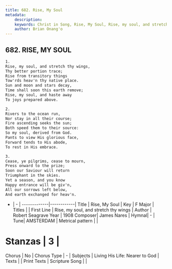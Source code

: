 ```yaml
---
title: 682. Rise, My Soul
metadata:
    description: 
    keywords: Christ in Song, Rise, My Soul, Rise, my soul, and stretch thy wings, 
    author: Brian Onang'o
---
```



## 682. RISE, MY SOUL

```txt
1.
Rise, my soul, and stretch thy wings,
Thy better portion trace;
Rise from transitory things
Tow'rds heav'n thy native place.
Sun and moon and stars decay,
Time shall soon this earth remove;
Rise, my soul, and haste away
To joys prepared above.

2.
Rivers to the ocean run,
Nor stay in all their course;
Fire ascending seeks the sun;
Both speed them to their source:
So my soul, derived from God.
Pants to view His glorious face,
Forward tends to His abode,
To rest in His embrace.

3.
Cease, ye pilgrims, cease to mourn,
Press onward to the prize;
Soon our Saviour will return
Triumphant in the skies.
Yet a season, and you know
Happy entrance will be giv'n,
All our sorrows left below,
And earth exchanged for heav'n.
```

- |   -  |
-------------|------------|
Title | Rise, My Soul |
Key | F Major |
Titles |  |
First Line | Rise, my soul, and stretch thy wings |
Author | Robert Seagrave
Year | 1908
Composer| James Nares |
Hymnal|  - |
Tune| AMSTERDAM |
Metrical pattern | |
# Stanzas | 3 |
Chorus | No |
Chorus Type | - |
Subjects | Living His Life: Nearer to God |
Texts |  |
Print Texts | 
Scripture Song |  |
  
